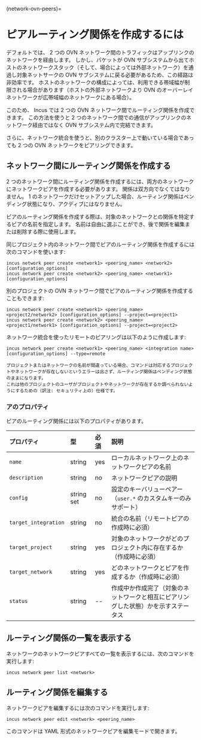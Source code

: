 (network-ovn-peers)=
# ピアルーティング関係を作成するには

デフォルトでは、 2 つの OVN ネットワーク間のトラフィックはアップリンクのネットワークを経由します。
しかし、パケットが OVN サブシステムから出てホストのネットワークスタック（そして、場合によっては外部ネットワーク）を通過し対象ネットサークの OVN サブシステムに戻る必要があるため、この経路は非効率です。
ホストのネットワークの構成によっては、利用できる帯域幅が制限される場合があります（ホストの外部ネットワークより OVN のオーバーレイネットワークが広帯域幅のネットワークにある場合）。

このため、 Incus では 2 つの OVN ネットワーク間でルーティング関係を作成できます。
この方法を使うと 2 つのネットワーク間での通信がアップリンクのネットワーク経由ではなく OVN サブシステム内で完結できます。

さらに、ネットワーク統合を使うと、別のクラスター上で動いている場合であっても 2 つの OVN ネットワークをピアリングできます。

## ネットワーク間にルーティング関係を作成する

2 つのネットワーク間にルーティング関係を作成するには、両方のネットワークにネットワークピアを作成する必要があります。
関係は双方向でなくてはなりません。
1 のネットワークだけセットアップした場合、ルーティング関係はペンディング状態になり、アクディブにはなりません。

ピアのルーティング関係を作成する際は、対象のネットワークとの関係を特定するピアの名前を指定します。
名前は自由に選ぶことができ、後で関係を編集または削除する際に使用します。

同じプロジェクト内のネットワーク間でピアのルーティング関係を作成するには次のコマンドを使います:

    incus network peer create <network1> <peering_name> <network2> [configuration_options]
    incus network peer create <network2> <peering_name> <network1> [configuration_options]

別のプロジェクトの OVN ネットワーク間でピアのルーティング関係を作成することもできます:

    incus network peer create <network1> <peering_name> <project2/network2> [configuration_options] --project=<project1>
    incus network peer create <network2> <peering_name> <project1/network1> [configuration_options] --project=<project2>

ネットワーク統合を使ったリモートのピアリングは以下のように作成します:

    incus network peer create <network1> <peering_name> <integration name> [configuration_options] --type=remote

```{important}
プロジェクトまたはネットワークの名前が間違っている場合、コマンドは対応するプロジェクトやネットワークが存在しないというエラーは出さず、ルーティング関係はペンディング状態のままになります。
これは他のプロジェクトのユーザがプロジェクトやネットワークが存在するか調べられないようにするための（訳注: セキュリティ上の）仕様です。
```

### アのプロパティ

ピアのルーティング関係には以下のプロパティがあります。

プロパティ           | 型         | 必須 | 説明
:--                  | :--        | :--  | :--
`name`               | string     | yes  | ローカルネットワーク上のネットワークピアの名前
`description`        | string     | no   | ネットワークピアの説明
`config`             | string set | no   | 設定のキーバリューペアー（`user.*` のカスタムキーのみサポート）
`target_integration` | string     | no   | 統合の名前（リモートピアの作成時に必須）
`target_project`     | string     | yes  | 対象のネットワークがどのプロジェクト内に存在するか（作成時に必須）
`target_network`     | string     | yes  | どのネットワークとピアを作成するか（作成時に必須）
`status`             | string     | --   | 作成中か作成完了（対象のネットワークと相互にピアリングした状態）かを示すステータス

## ルーティング関係の一覧を表示する

ネットワークのネットワークピアすべての一覧を表示するには、次のコマンドを実行します:

    incus network peer list <network>

## ルーティング関係を編集する

ネットワークピアを編集するには次のコマンドを実行します:

    incus network peer edit <network> <peering_name>

このコマンドは YAML 形式のネットワークピアを編集モードで開きます。
